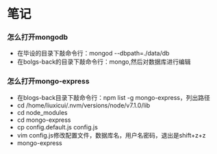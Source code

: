 # 笔记

### 怎么打开mongodb

- 在毕设的目录下敲命令行：mongod --dbpath=./data/db
- 在bolgs-back的目录下敲命令行：mongo,然后对数据库进行编辑

### 怎么打开mongo-express

- 在blogs-back目录下敲命令行：npm list -g mongo-express，列出路径
- cd /home/liuxicui/.nvm/versions/node/v7.1.0/lib
- cd node_modules
- cd mongo-express
- cp config.default.js config.js
- vim config.js修改配置文件，数据库名，用户名密码，退出是shift+z+z
- mongo-express

